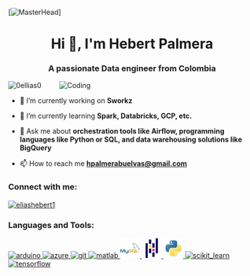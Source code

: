 [![MasterHead](https://thumbs.dreamstime.com/b/cogs-gears-industrial-global-business-background-background-integration-binary-technology-banner-background-vector-illustration-180798145.jpg)]

<h1 align="center">Hi 👋, I'm Hebert Palmera</h1>
<h3 align="center">A passionate Data engineer from Colombia</h3>

<img align="right" alt="Coding" width="400" src="https://miro.medium.com/max/1400/1*n3TBO5i8hrYAujlhiHoE_w.gif">


<p align="left"> <img src="https://komarev.com/ghpvc/?username=0ellias0&label=Profile%20views&color=0e75b6&style=flat" alt="0ellias0" /> </p>

- 🔭 I’m currently working on **Sworkz**

- 🌱 I’m currently learning **Spark, Databricks, GCP, etc.**

- 💬 Ask me about **orchestration tools like Airflow, programming languages like Python or SQL, and data warehousing solutions like BigQuery**

- 📫 How to reach me **hpalmerabuelvas@gmail.com**

<h3 align="left">Connect with me:</h3>
<p align="left">
<a href="https://instagram.com/eliashebert1" target="blank"><img align="center" src="https://raw.githubusercontent.com/rahuldkjain/github-profile-readme-generator/master/src/images/icons/Social/instagram.svg" alt="eliashebert1" height="30" width="40" /></a>
</p>

<h3 align="left">Languages and Tools:</h3>
<p align="left"> <a href="https://www.arduino.cc/" target="_blank" rel="noreferrer"> <img src="https://cdn.worldvectorlogo.com/logos/arduino-1.svg" alt="arduino" width="40" height="40"/> </a> <a href="https://azure.microsoft.com/en-in/" target="_blank" rel="noreferrer"> <img src="https://www.vectorlogo.zone/logos/microsoft_azure/microsoft_azure-icon.svg" alt="azure" width="40" height="40"/> </a> <a href="https://git-scm.com/" target="_blank" rel="noreferrer"> <img src="https://www.vectorlogo.zone/logos/git-scm/git-scm-icon.svg" alt="git" width="40" height="40"/> </a> <a href="https://www.mathworks.com/" target="_blank" rel="noreferrer"> <img src="https://upload.wikimedia.org/wikipedia/commons/2/21/Matlab_Logo.png" alt="matlab" width="40" height="40"/> </a> <a href="https://www.mysql.com/" target="_blank" rel="noreferrer"> <img src="https://raw.githubusercontent.com/devicons/devicon/master/icons/mysql/mysql-original-wordmark.svg" alt="mysql" width="40" height="40"/> </a> <a href="https://pandas.pydata.org/" target="_blank" rel="noreferrer"> <img src="https://raw.githubusercontent.com/devicons/devicon/2ae2a900d2f041da66e950e4d48052658d850630/icons/pandas/pandas-original.svg" alt="pandas" width="40" height="40"/> </a> <a href="https://www.python.org" target="_blank" rel="noreferrer"> <img src="https://raw.githubusercontent.com/devicons/devicon/master/icons/python/python-original.svg" alt="python" width="40" height="40"/> </a> <a href="https://scikit-learn.org/" target="_blank" rel="noreferrer"> <img src="https://upload.wikimedia.org/wikipedia/commons/0/05/Scikit_learn_logo_small.svg" alt="scikit_learn" width="40" height="40"/> </a> <a href="https://www.tensorflow.org" target="_blank" rel="noreferrer"> <img src="https://www.vectorlogo.zone/logos/tensorflow/tensorflow-icon.svg" alt="tensorflow" width="40" height="40"/> </a> </p>

